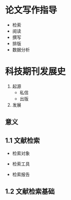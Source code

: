 # 论文写作指导

- 检索
- 阅读
- 撰写
- 排版
- 数据分析

# 科技期刊发展史

1. 起源
    - 私信
    - 出版
2. 发展

## 意义

## 1.1 文献检索

- 检索对象

- 检索工具

- 检索报告

## 1.2 文献检索基础
